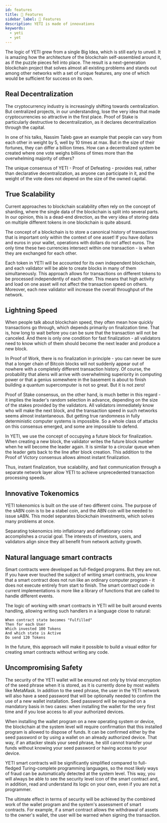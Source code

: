 ```yaml
---
id: features
title: 🌟 Features
sidebar_label: 🌟 Features
description: YETI is made of innovations
keywords:
  - yeti
  - yet
---
```


The logic of YETI grew from a single Big Idea, which is still early to unveil. It is amazing how the architecture of the blockchain self-assembled around it, as if the puzzle pieces fell into place. The result is a next-generation blockchain project that solves almost all existing problems and stands out among other networks with a set of unique features, any one of which would be sufficient for success on its own.

## Real Decentralization

The cryptocurrency industry is increasingly shifting towards centralization. But centralized projects, in our understanding, lose the very idea that made cryptocurrencies so attractive in the first place. Proof of Stake is particularly destructive to decentralization, as it declares decentralization through the capital.

In one of his talks, Nassim Taleb gave an example that people can vary from each other in weight by 5, well by 10 times at max. But in the size of their fortunes, they can differ a billion times. How can a decentralized system be created where one vote weighs billions of times more than the overwhelming majority of others?

The unique consensus of YETI - Proof of Defeating - provides real, rather than declarative decentralization, as anyone can participate in it, and the weight of the vote does not depend on the size of the owned capital.

## True Scalability <a href="#4dc9" id="4dc9"></a>

Current approaches to blockchain scalability often rely on the concept of sharding, where the single data of the blockchain is split into several parts. In our opinion, this is a dead-end direction, as the very idea of storing data on multiple different tokens in one blockchain is quite absurd.

The concept of a blockchain is to store a canonical history of transactions that is important only within the context of one asset! If you have dollars and euros in your wallet, operations with dollars do not affect euros. The only time these two currencies intersect within one transaction - is when they are exchanged for each other.

Each token in YETI will be accounted for its own independent blockchain, and each validator will be able to create blocks in many of them simultaneously. This approach allows for transactions on different tokens to be processed independently of each other. This means that high activity and load on one asset will not affect the transaction speed on others. Moreover, each new validator will increase the overall throughput of the network.

## Lightning Speed

When people talk about blockchain speed, they often mean how quickly transactions go through, which depends primarily on finalization time. That is, how long to wait before you can be sure that the transaction will not be canceled. And there is only one condition for fast finalization - all validators need to know which of them should become the next leader and produce a new block.

In Proof of Work, there is no finalization in principle - you can never be sure that a longer chain of Bitcoin blocks will not suddenly appear out of nowhere with a completely different transaction history. Of course, the probability that aliens will arrive with overwhelming superiority in computing power or that a genius somewhere in the basement is about to finish building a quantum supercomputer is not so great. But it is not zero!

Proof of Stake consensus, on the other hand, is much better in this regard - it implies the leader's random selection in advance, depending on the size of the stakes provided by the validators. All validators immediately know who will make the next block, and the transaction speed in such networks seems almost instantaneous. But getting true randomness in fully deterministic computer systems is impossible. So a whole class of attacks on this consensus emerged, and some are impossible to defend.

In YETI, we use the concept of occupying a future block for finalization. When creating a new block, the validator writes the future block number when he will become the leader again. It is similar to a circular queue when the leader gets back to the line after block creation. This addition to the Proof of Victory consensus allows almost instant finalization.

Thus, instant finalization, true scalability, and fast communication through a separate network layer allow YETI to achieve unprecedented transaction processing speeds.

## Innovative Tokenomics

YETI tokenomics is built on the use of two different coins. The purpose of the sABN coin is to be a stabel coin, and the ABN coin will be needed to issue sABN. This model separates blockchain investments, which solves many problems at once.

Separating tokenomics into inflationary and deflationary coins accomplishes a crucial goal. The interests of investors, users, and validators align since they all benefit from network activity growth.

## Natural language smart contracts

Smart contracts were developed as full-fledged programs. But they are not. If you have ever touched the subject of writing smart contracts, you know that a smart contract does not run like an ordinary computer program - it does not execute entirely from start to finish. The smart contract code in current implementations is more like a library of functions that are called to handle different events.&#x20;

The logic of working with smart contracts in YETI will be built around events handling, allowing writing such handlers in a language close to natural:

```
When contract state becomes "Fulfilled"
Then for each User
Which invested 100 Tokens
And which state is Active
Do send 120 Tokens
```

In the future, this approach will make it possible to build a visual editor for creating smart contracts without writing any code.

## Uncompromising Safety

The security of the YETI wallet will be ensured not only by trivial encryption of the seed phrase when it is stored, as it is currently done by most wallets like MetaMask. In addition to the seed phrase, the user in the YETI network will also have a seed password that will be optionally needed to confirm the use of a new wallet installation. Seed password will be required on a mandatory basis in two cases: when installing the wallet for the very first time and if you lose access to all your authorized devices.

When installing the wallet program on a new operating system or device, the blockchain at the system level will require confirmation that this installed program is allowed to dispose of funds. It can be confirmed either by the seed password or by using a wallet on an already authorized device. That way, if an attacker steals your seed phrase, he still cannot transfer your funds without knowing your seed password or having access to your device.

YETI smart contracts will be significantly simplified compared to full-fledged Turing-complete programming languages, so the most likely ways of fraud can be automatically detected at the system level. This way, you will always be able to see the security level icon of the smart contract and, in addition, read and understand its logic on your own, even if you are not a programmer.

The ultimate effect in terms of security will be achieved by the combined work of the wallet program and the system's assessment of smart contracts. For example, if a smart contract allows the withdrawal of assets to the owner's wallet, the user will be warned when signing the transaction.
